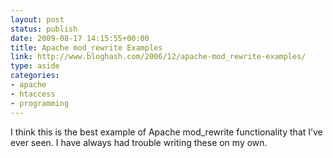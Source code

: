 ```yaml
---
layout: post
status: publish
date: 2009-08-17 14:15:55+00:00
title: Apache mod_rewrite Examples
link: http://www.bloghash.com/2006/12/apache-mod_rewrite-examples/
type: aside
categories:
- apache
- htaccess
- programming
---
```


I think this is the best example of Apache mod_rewrite functionality that I’ve ever seen. I have always had trouble writing these on my own.
